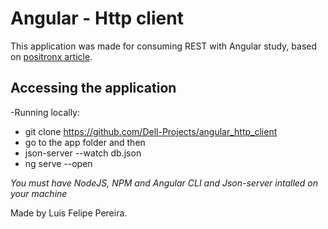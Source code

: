 # Angular - Http client

This application was made for consuming REST with Angular study, based on [positronx article](https://www.positronx.io/angular-7-httpclient-http-service/). 

## Accessing the application

-Running locally:
* git clone https://github.com/Dell-Projects/angular_http_client
* go to the app folder and then
* json-server --watch db.json
* ng serve --open

*You must have NodeJS, NPM and Angular CLI and Json-server intalled on your machine*

Made by Luis Felipe Pereira.

